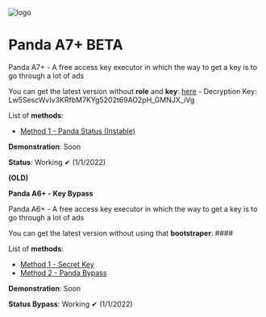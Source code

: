 ![logo](https://i.imgur.com/3mP43Kp.png)

# Panda A7+ BETA

Panda A7+ - A free access key executor in which the way to get a key is to go through a lot of ads

You can get the latest version without **role** and **key**: [here](https://mega.nz/file/EDoGjaaJ) - Decryption Key: Lw5SescWvIv3KRfbM7KYg5202t69AO2pH_GMNJX_iVg
                                                    
List of **methods**:
* [Method 1 - Panda Status (Instable)](https://pandatechnology.xyz/Status.PandaBeta.txt)

**Demonstration**: Soon

**Status**: Working ✔ (1/1/2022)

**(OLD)**

**Panda A6+ - Key Bypass**

Panda A6+ - A free access key executor in which the way to get a key is to go through a lot of ads

You can get the latest version without using that **bootstraper**: ####

List of **methods**:
* [Method 1 - Secret Key](https://github.com/m0nelite/Panda-Executor/tree/main/Method%201)
* [Method 2 - Panda Bypass](https://github.com/m0nelite/Panda-Executor/tree/main/Method%202)

**Demonstration**: Soon

**Status Bypass**: Working ✔ (1/1/2022)

